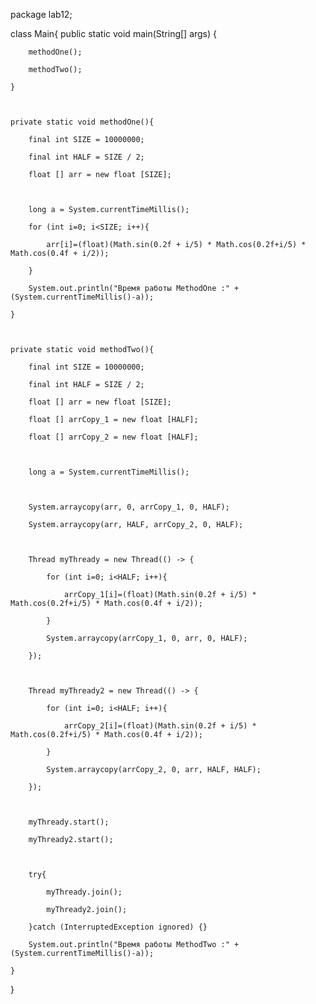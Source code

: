 package lab12;

class Main{
    public static void main(String[] args) {

        methodOne();

        methodTwo();

    }



    private static void methodOne(){

        final int SIZE = 10000000;

        final int HALF = SIZE / 2;

        float [] arr = new float [SIZE];



        long a = System.currentTimeMillis();

        for (int i=0; i<SIZE; i++){

            arr[i]=(float)(Math.sin(0.2f + i/5) * Math.cos(0.2f+i/5) * Math.cos(0.4f + i/2));

        }

        System.out.println("Время работы MethodOne :" + (System.currentTimeMillis()-a));

    }



    private static void methodTwo(){

        final int SIZE = 10000000;

        final int HALF = SIZE / 2;

        float [] arr = new float [SIZE];

        float [] arrCopy_1 = new float [HALF];

        float [] arrCopy_2 = new float [HALF];



        long a = System.currentTimeMillis();



        System.arraycopy(arr, 0, arrCopy_1, 0, HALF);

        System.arraycopy(arr, HALF, arrCopy_2, 0, HALF);



        Thread myThready = new Thread(() -> {

            for (int i=0; i<HALF; i++){

                arrCopy_1[i]=(float)(Math.sin(0.2f + i/5) * Math.cos(0.2f+i/5) * Math.cos(0.4f + i/2));

            }

            System.arraycopy(arrCopy_1, 0, arr, 0, HALF);

        });



        Thread myThready2 = new Thread(() -> {

            for (int i=0; i<HALF; i++){

                arrCopy_2[i]=(float)(Math.sin(0.2f + i/5) * Math.cos(0.2f+i/5) * Math.cos(0.4f + i/2));

            }

            System.arraycopy(arrCopy_2, 0, arr, HALF, HALF);

        });



        myThready.start();

        myThready2.start();



        try{

            myThready.join();

            myThready2.join();

        }catch (InterruptedException ignored) {}

        System.out.println("Время работы MethodTwo :" + (System.currentTimeMillis()-a));

    }

}
